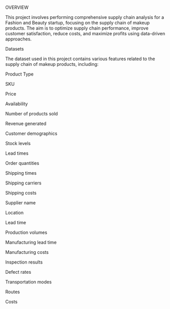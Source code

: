 OVERVIEW

This project involves performing comprehensive supply chain analysis for a Fashion and Beauty startup, focusing on the supply chain of makeup products. The aim is to optimize supply chain performance, improve customer satisfaction, reduce costs, and maximize profits using data-driven approaches.

Datasets

The dataset used in this project contains various features related to the supply chain of makeup products, including:

Product Type

SKU

Price

Availability

Number of products sold

Revenue generated

Customer demographics

Stock levels

Lead times

Order quantities

Shipping times

Shipping carriers

Shipping costs

Supplier name

Location

Lead time

Production volumes

Manufacturing lead time

Manufacturing costs

Inspection results

Defect rates

Transportation modes

Routes

Costs
